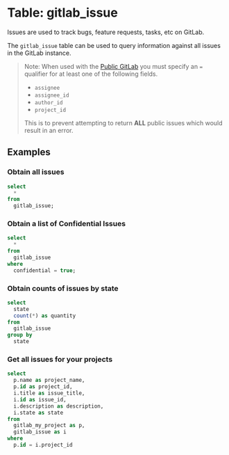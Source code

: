 # Table: gitlab_issue

Issues are used to track bugs, feature requests, tasks, etc on GitLab.

The `gitlab_issue` table can be used to query information against all issues in the GitLab instance.

> Note: When used with the [Public GitLab](https://gitlab.com) you must specify an `=` qualifier for at least one of the following fields.
> - `assignee`
> - `assignee_id`
> - `author_id`
> - `project_id`
>
> This is to prevent attempting to return **ALL** public issues which would result in an error.

## Examples

### Obtain all issues

```sql
select
  *
from
  gitlab_issue;
```

### Obtain a list of Confidential Issues

```sql
select
  *
from
  gitlab_issue
where 
  confidential = true;
```

### Obtain counts of issues by state

```sql
select
  state
  count(*) as quantity
from
  gitlab_issue
group by
  state
```

### Get all issues for your projects
```sql
select 
  p.name as project_name,
  p.id as project_id,
  i.title as issue_title,
  i.id as issue_id,
  i.description as description,
  i.state as state
from 
  gitlab_my_project as p,
  gitlab_issue as i
where
  p.id = i.project_id
```
